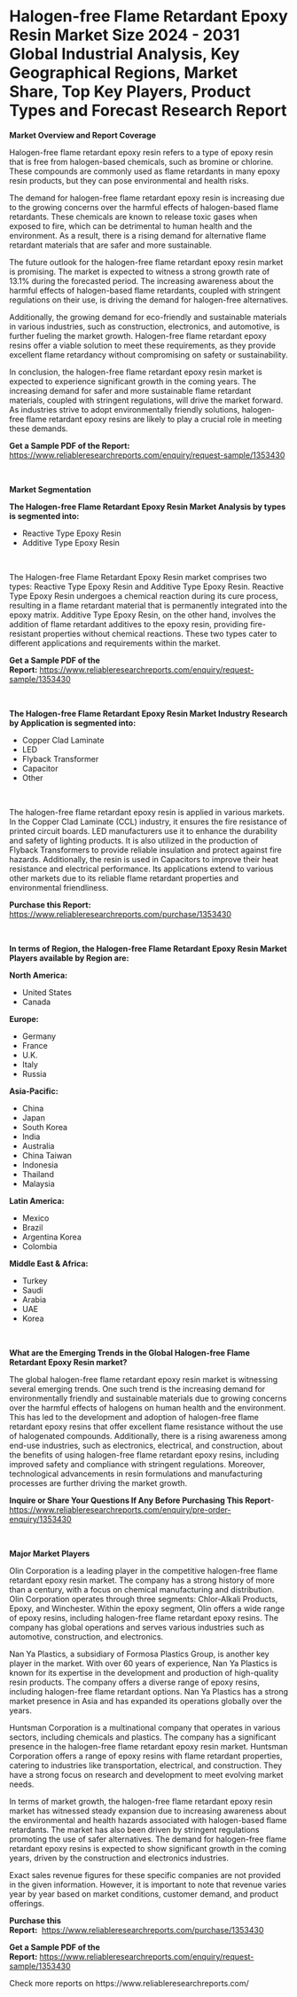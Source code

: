 <p><h1>Halogen-free Flame Retardant Epoxy Resin Market Size 2024 - 2031 Global Industrial Analysis, Key Geographical Regions, Market Share, Top Key Players, Product Types and Forecast Research Report</h1></p><p><strong>Market Overview and Report Coverage</strong></p>
<p><p>Halogen-free flame retardant epoxy resin refers to a type of epoxy resin that is free from halogen-based chemicals, such as bromine or chlorine. These compounds are commonly used as flame retardants in many epoxy resin products, but they can pose environmental and health risks.</p><p>The demand for halogen-free flame retardant epoxy resin is increasing due to the growing concerns over the harmful effects of halogen-based flame retardants. These chemicals are known to release toxic gases when exposed to fire, which can be detrimental to human health and the environment. As a result, there is a rising demand for alternative flame retardant materials that are safer and more sustainable.</p><p>The future outlook for the halogen-free flame retardant epoxy resin market is promising. The market is expected to witness a strong growth rate of 13.1% during the forecasted period. The increasing awareness about the harmful effects of halogen-based flame retardants, coupled with stringent regulations on their use, is driving the demand for halogen-free alternatives.</p><p>Additionally, the growing demand for eco-friendly and sustainable materials in various industries, such as construction, electronics, and automotive, is further fueling the market growth. Halogen-free flame retardant epoxy resins offer a viable solution to meet these requirements, as they provide excellent flame retardancy without compromising on safety or sustainability.</p><p>In conclusion, the halogen-free flame retardant epoxy resin market is expected to experience significant growth in the coming years. The increasing demand for safer and more sustainable flame retardant materials, coupled with stringent regulations, will drive the market forward. As industries strive to adopt environmentally friendly solutions, halogen-free flame retardant epoxy resins are likely to play a crucial role in meeting these demands.</p></p>
<p><strong>Get a Sample PDF of the Report:</strong> <a href="https://www.reliableresearchreports.com/enquiry/request-sample/1353430">https://www.reliableresearchreports.com/enquiry/request-sample/1353430</a></p>
<p>&nbsp;</p>
<p><strong>Market Segmentation</strong></p>
<p><strong>The Halogen-free Flame Retardant Epoxy Resin Market Analysis by types is segmented into:</strong></p>
<p><ul><li>Reactive Type Epoxy Resin</li><li>Additive Type Epoxy Resin</li></ul></p>
<p>&nbsp;</p>
<p><p>The Halogen-free Flame Retardant Epoxy Resin market comprises two types: Reactive Type Epoxy Resin and Additive Type Epoxy Resin. Reactive Type Epoxy Resin undergoes a chemical reaction during its cure process, resulting in a flame retardant material that is permanently integrated into the epoxy matrix. Additive Type Epoxy Resin, on the other hand, involves the addition of flame retardant additives to the epoxy resin, providing fire-resistant properties without chemical reactions. These two types cater to different applications and requirements within the market.</p></p>
<p><strong>Get a Sample PDF of the Report:</strong>&nbsp;<a href="https://www.reliableresearchreports.com/enquiry/request-sample/1353430">https://www.reliableresearchreports.com/enquiry/request-sample/1353430</a></p>
<p>&nbsp;</p>
<p><strong>The Halogen-free Flame Retardant Epoxy Resin Market Industry Research by Application is segmented into:</strong></p>
<p><ul><li>Copper Clad Laminate</li><li>LED</li><li>Flyback Transformer</li><li>Capacitor</li><li>Other</li></ul></p>
<p>&nbsp;</p>
<p><p>The halogen-free flame retardant epoxy resin is applied in various markets. In the Copper Clad Laminate (CCL) industry, it ensures the fire resistance of printed circuit boards. LED manufacturers use it to enhance the durability and safety of lighting products. It is also utilized in the production of Flyback Transformers to provide reliable insulation and protect against fire hazards. Additionally, the resin is used in Capacitors to improve their heat resistance and electrical performance. Its applications extend to various other markets due to its reliable flame retardant properties and environmental friendliness.</p></p>
<p><strong>Purchase this Report:</strong>&nbsp; <a href="https://www.reliableresearchreports.com/purchase/1353430">https://www.reliableresearchreports.com/purchase/1353430</a></p>
<p>&nbsp;</p>
<p><strong>In terms of Region, the Halogen-free Flame Retardant Epoxy Resin Market Players available by Region are:</strong></p>
<p>
    <p> <strong> North America: </strong>
        <ul>
            <li>United States</li>
            <li>Canada</li>
        </ul>
        </p> 
    <p> <strong> Europe: </strong>
        <ul>
            <li>Germany</li>
            <li>France</li>
            <li>U.K.</li>
            <li>Italy</li>
            <li>Russia</li>
        </ul>
        </p> 
    <p> <strong> Asia-Pacific: </strong>
        <ul>
            <li>China</li>
            <li>Japan</li>
            <li>South Korea</li>
            <li>India</li>
            <li>Australia</li>
            <li>China Taiwan</li>
            <li>Indonesia</li>
            <li>Thailand</li>
            <li>Malaysia</li>
        </ul>
        </p> 
    <p> <strong> Latin America: </strong>
        <ul>
            <li>Mexico</li>
            <li>Brazil</li>
            <li>Argentina Korea</li>
            <li>Colombia</li>
        </ul>
        </p> 
    <p> <strong> Middle East & Africa: </strong>
        <ul>
            <li>Turkey</li>
            <li>Saudi</li>
            <li>Arabia</li>
            <li>UAE</li>
            <li>Korea</li>
        </ul>
    </p>
    </p>
<p>&nbsp;</p>
<p><strong>What are the Emerging Trends in the Global Halogen-free Flame Retardant Epoxy Resin market?</strong></p>
<p><p>The global halogen-free flame retardant epoxy resin market is witnessing several emerging trends. One such trend is the increasing demand for environmentally friendly and sustainable materials due to growing concerns over the harmful effects of halogens on human health and the environment. This has led to the development and adoption of halogen-free flame retardant epoxy resins that offer excellent flame resistance without the use of halogenated compounds. Additionally, there is a rising awareness among end-use industries, such as electronics, electrical, and construction, about the benefits of using halogen-free flame retardant epoxy resins, including improved safety and compliance with stringent regulations. Moreover, technological advancements in resin formulations and manufacturing processes are further driving the market growth.</p></p>
<p><strong>Inquire or Share Your Questions If Any Before Purchasing This Report</strong>- <a href="https://www.reliableresearchreports.com/enquiry/pre-order-enquiry/1353430">https://www.reliableresearchreports.com/enquiry/pre-order-enquiry/1353430</a></p>
<p>&nbsp;</p>
<p><strong>Major Market Players</strong></p>
<p><p>Olin Corporation is a leading player in the competitive halogen-free flame retardant epoxy resin market. The company has a strong history of more than a century, with a focus on chemical manufacturing and distribution. Olin Corporation operates through three segments: Chlor-Alkali Products, Epoxy, and Winchester. Within the epoxy segment, Olin offers a wide range of epoxy resins, including halogen-free flame retardant epoxy resins. The company has global operations and serves various industries such as automotive, construction, and electronics.</p><p>Nan Ya Plastics, a subsidiary of Formosa Plastics Group, is another key player in the market. With over 60 years of experience, Nan Ya Plastics is known for its expertise in the development and production of high-quality resin products. The company offers a diverse range of epoxy resins, including halogen-free flame retardant options. Nan Ya Plastics has a strong market presence in Asia and has expanded its operations globally over the years.</p><p>Huntsman Corporation is a multinational company that operates in various sectors, including chemicals and plastics. The company has a significant presence in the halogen-free flame retardant epoxy resin market. Huntsman Corporation offers a range of epoxy resins with flame retardant properties, catering to industries like transportation, electrical, and construction. They have a strong focus on research and development to meet evolving market needs.</p><p>In terms of market growth, the halogen-free flame retardant epoxy resin market has witnessed steady expansion due to increasing awareness about the environmental and health hazards associated with halogen-based flame retardants. The market has also been driven by stringent regulations promoting the use of safer alternatives. The demand for halogen-free flame retardant epoxy resins is expected to show significant growth in the coming years, driven by the construction and electronics industries.</p><p>Exact sales revenue figures for these specific companies are not provided in the given information. However, it is important to note that revenue varies year by year based on market conditions, customer demand, and product offerings.</p></p>
<p><strong>Purchase this Report:</strong>&nbsp;&nbsp;<a href="https://www.reliableresearchreports.com/purchase/1353430">https://www.reliableresearchreports.com/purchase/1353430</a></p>
<p></p>
<p><strong>Get a Sample PDF of the Report:</strong>&nbsp;<a href="https://www.reliableresearchreports.com/enquiry/request-sample/1353430">https://www.reliableresearchreports.com/enquiry/request-sample/1353430</a></p>
<p>Check more reports on https://www.reliableresearchreports.com/</p>